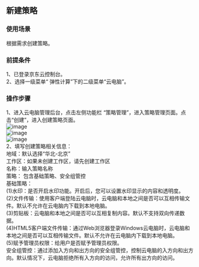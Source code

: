 ## 新建策略
### 使用场景
根据需求创建策略。<br>
### 前提条件
1、已登录京东云控制台。<br>
2、选择一级菜单“ 弹性计算”下的二级菜单“云电脑”。<br>
### 操作步骤
1、进入云电脑管理后台，点击左侧功能栏  “策略管理”，进入策略管理页面。点击“创建”，进入创建策略页面。<br>
![image](https://user-images.githubusercontent.com/103625856/172797242-0818a776-af32-4fbe-90cb-a538cc3c4996.png)<br>
![image](https://user-images.githubusercontent.com/103625856/172798643-a7aafc39-44e6-4aca-bacb-d05901b04b11.png)<br>
![image](https://user-images.githubusercontent.com/103625856/172799094-0dde014d-dd4b-45a7-b301-f612f98c200d.png)<br>
2、填写创建策略相关信息：<br>
地域：默认选择“华北-北京”<br>
工作区：如果未创建工作区，请先创建工作区<br>
名称：输入策略名称<br>
策略： 包含基础策略、安全组管控<br>
基础策略：<br>
(1)水印：是否开启水印功能。开启后，您可以设置水印显示的内容和透明度。 <br>
(2)文件传输：使用客户端登陆云电脑时，云电脑和本地之间是否可以互相传输文件。默认不允许在云电脑内下载到本地电脑。<br>
(3)剪贴板：云电脑和本地之间是否可以互相复制内容。默认不支持双向传递数据。<br>
(4)HTML5客户端文件传输：通过Web浏览器登录Windows云电脑时，云电脑和本地之间是否可以互相传输文件。默认不允许在云电脑内下载到本地电脑。<br>
(5)赋予管理员权限：给用户是否赋予管理员权限。<br>
安全组管控：通过添加入方向和出方向的安全组管控，控制云电脑的入方向和出方向。默认情况下，云电脑拒绝所有入方向的访问，允许所有出方向的访问。<br>






